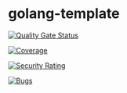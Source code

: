 # golang-template

[![Quality Gate Status](https://sonarcloud.io/api/project_badges/measure?project=minaduking_golang-template&metric=alert_status)](https://sonarcloud.io/summary/new_code?id=minaduking_golang-template)

[![Coverage](https://sonarcloud.io/api/project_badges/measure?project=minaduking_golang-template&metric=coverage)](https://sonarcloud.io/summary/new_code?id=minaduking_golang-template)

[![Security Rating](https://sonarcloud.io/api/project_badges/measure?project=minaduking_golang-template&metric=security_rating)](https://sonarcloud.io/summary/new_code?id=minaduking_golang-template)

[![Bugs](https://sonarcloud.io/api/project_badges/measure?project=minaduking_golang-template&metric=bugs)](https://sonarcloud.io/summary/new_code?id=minaduking_golang-template)

